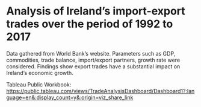 # Analysis of Ireland’s import-export trades over the period of 1992 to 2017

Data gathered from World Bank’s website. Parameters such as GDP, commodities, trade balance, import/export partners, growth rate were considered. Findings show export trades have a substantial impact on Ireland’s economic growth.

Tableau Public Workbook: https://public.tableau.com/views/TradeAnalysisDashboard/Dashboard1?:language=en&:display_count=y&:origin=viz_share_link



